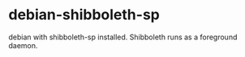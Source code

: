 # debian-shibboleth-sp
debian with shibboleth-sp installed. Shibboleth runs as a foreground daemon.

